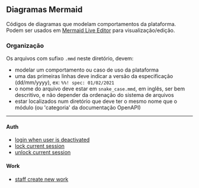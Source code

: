 ## Diagramas Mermaid

Códigos de diagramas que modelam comportamentos da plataforma.  
Podem ser usados em [Mermaid Live Editor](https://mermaid-js.github.io/mermaid-live-editor) para visualização/edição.

### Organização

Os arquivos com sufixo `.mmd` neste diretório, devem:

- modelar um comportamento ou caso de uso da plataforma
- uma das primeiras linhas deve indicar a versão da especificação (dd/mm/yyyy), ex: `%%! spec: 01/02/2021`
- o nome do arquivo deve estar em `snake_case.mmd`, em inglês, ser bem descritivo, e não depender da ordenação do sistema de arquivos
- estar localizados num diretório que deve ter o mesmo nome que o módulo (ou 'categoria' da documentação OpenAPI) 

---

#### Auth

- [login when user is deactivated](./auth/login_when_user_is_deactivated.svg)
- [lock current session](./auth/lock_session.svg)
- [unlock current session](./auth/unlock_session.svg)

#### Work

- [staff create new work](./work/staff_create_work.svg)
